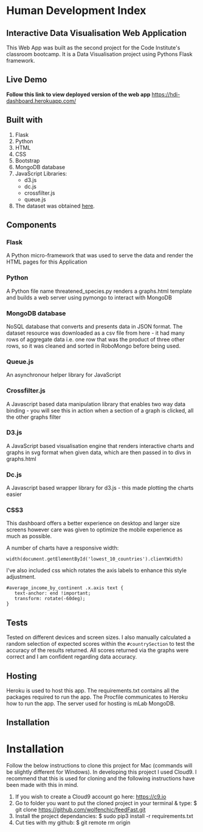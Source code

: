  # Human Development Index
 
 ## Interactive Data Visualisation Web Application
 This Web App was built as the second project for the Code Institute's classroom bootcamp. It is a Data Visualisation project using Pythons Flask framework.
 
 ## Live Demo
**Follow this link to view deployed version of the web app** <https://hdi-dashboard.herokuapp.com/>

## Built with 

1. Flask
1. Python
3. HTML
4. CSS
5. Bootstrap
6. MongoDB database
7. JavaScript Libraries:
    - d3.js
    - dc.js
    - crossfilter.js
    - queue.js
8. The dataset was obtained [here](https://www.kaggle.com/sudhirnl7/human-development-index-hdi/data). 


## Components

### Flask
A Python micro-framework that was used to serve the data and render the HTML pages for this Application

### Python
A Python file name threatened_species.py renders a graphs.html template and builds a web server using pymongo to interact with MongoDB

### MongoDB database
NoSQL database that converts and presents data in JSON format. The dataset resource was downloaded as a csv file from here - it had many rows of aggregate data i.e. one row that was the product of three other rows, so it was cleaned and sorted in RoboMongo before being used.

### Queue.js
An asynchronour helper library for JavaScript

### Crossfilter.js
A Javascript based data manipulation library that enables two way data binding - you will see this in action when a section of a graph is clicked, all the other graphs filter

### D3.js
A JavaScript based visualisation engine that renders interactive charts and graphs in svg format when given data, which are then passed in to divs in graphs.html

### Dc.js
A Javascript based wrapper library for d3.js - this made plotting the charts easier

### CSS3
This dashboard offers a better experience on desktop and larger size screens however care was given to optimize the mobile experience as much as possible. 

A number of charts have a responsive width: 
```
width(document.getElementById('lowest_10_countries').clientWidth)
```

I've also included css which rotates the axis labels to enhance this style adjustment. 

```
#average_income_by_continent .x.axis text {
   text-anchor: end !important;
   transform: rotate(-60deg);
}
```

## Tests

Tested on different devices and screen sizes. I also manually calculated a random selection of expected scores within the `#countrySection`  to test the accuracy of the results returned. All scores returned via the graphs were correct and I am confident regarding data accuracy. 

## Hosting
Heroku is used to host this app. The requirements.txt contains all the packages required to run the app. The Procfile communicates to Heroku how to run the app. The server used for hosting is mLab MongoDB.

## Installation

# Installation 
Follow the below instructions to clone this project for Mac (commands will be slightly different for Windows). 
In developing this project I used Cloud9. I recommend that this is used for cloning and the following instructions have been made with this in mind. 

1. If you wish to create a Cloud9 account go here: <https://c9.io>
2. Go to folder you want to put the cloned project in your terminal & type: $ git clone https://github.com/wolfenchic/feedFast.git
2. Install the project dependancies: $ sudo pip3 install -r requirements.txt
3. Cut ties with my github: $ git remote rm origin


